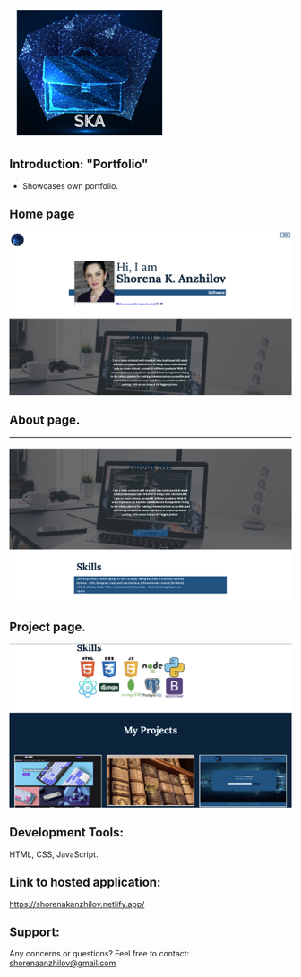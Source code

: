 
![](img/logo2.png)


## Introduction: "Portfolio" 
  - Showcases own portfolio. 


## Home page 


![](img/readmehomepage.png)


## About page.
![](img/readmeaboutpage.png)


## Project page.
![](img/project.png)




## Development Tools:
 HTML, CSS, JavaScript.



## Link to hosted application:

https://shorenakanzhilov.netlify.app/

## Support: 

Any concerns or questions? Feel free to contact: shorenaanzhilov@gmail.com
